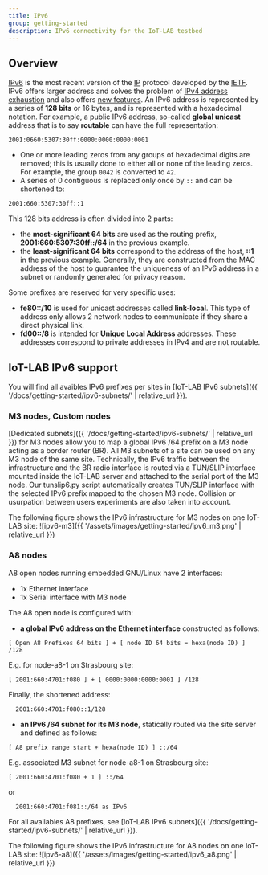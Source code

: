 ```yaml
---
title: IPv6
group: getting-started
description: IPv6 connectivity for the IoT-LAB testbed
---
```


## Overview

[IPv6](https://en.wikipedia.org/wiki/IPv6) is the most recent version of the
[IP](https://en.wikipedia.org/wiki/Internet_Protocol) protocol developed by the
[IETF](https://en.wikipedia.org/wiki/Internet_Engineering_Task_Force). IPv6
offers larger address and solves the problem of [IPv4 address
exhaustion](https://en.wikipedia.org/wiki/IPv4_address_exhaustion) and also
offers [new features](https://en.wikipedia.org/wiki/IPv6#Comparison_with_IPv4).
An IPv6 address is represented by a series of **128 bits** or 16 bytes, and is
represented with a hexadecimal notation. For example, a public IPv6 address,
so-called **global unicast** address that is to say **routable** can have the full
representation:

```
2001:0660:5307:30ff:0000:0000:0000:0001
```

* One or more leading zeros from any groups of hexadecimal digits are removed;
this is usually done to either all or none of the leading zeros. For example,
the group `0042` is converted to `42`.
* A series of 0 contiguous is replaced only once by `::` and can be shortened to:

```
2001:660:5307:30ff::1
```

This 128 bits address is often divided into 2 parts:

* the **most-significant 64 bits** are used as the routing prefix,
**2001:660:5307:30ff::/64** in the previous example.
* the **least-significant 64 bits** correspond to the address of the host, **::1**
in the previous example. Generally, they are constructed from the MAC address of
the host to guarantee the uniqueness of an IPv6 address in a subnet or randomly
generated for privacy reason.

Some prefixes are reserved for very specific uses:

* **fe80::/10** is used for unicast addresses called **link-local**. This type of address only
allows 2 network nodes to communicate if they share a direct physical link.
* **fd00::/8** is intended for **Unique Local Address** addresses. These addresses
correspond to private addresses in IPv4 and are not routable.

## IoT-LAB IPv6 support

You will find all avaibles IPv6 prefixes per sites in
  [IoT-LAB IPv6 subnets]({{ '/docs/getting-started/ipv6-subnets/' | relative_url }}).

### M3 nodes, Custom nodes

[Dedicated subnets]({{ '/docs/getting-started/ipv6-subnets/' | relative_url }})
 for M3 nodes allow you to map a global IPv6 /64 prefix on a M3
node acting as a border router (BR). All M3 subnets of a site can be used on any
M3 node of the same site. Technically, the IPv6 traffic between the
infrastructure and the BR radio interface is routed via a TUN/SLIP interface
mounted inside the IoT-LAB server and attached to the serial port of the M3
node. Our tunslip6.py script automatically creates TUN/SLIP interface with the
selected IPv6 prefix mapped to the chosen M3 node. Collision or usurpation
between users experiments are also taken into account.

The following figure shows the IPv6 infrastructure for M3 nodes on one IoT-LAB site:
![ipv6-m3]({{ '/assets/images/getting-started/ipv6_m3.png' | relative_url }})


### A8 nodes

A8 open nodes running embedded GNU/Linux have 2 interfaces:

* 1x Ethernet interface
* 1x Serial interface with M3 node

The A8 open node is configured with:

* **a global IPv6 address on the Ethernet interface** constructed as follows:

```
[ Open A8 Prefixes 64 bits ] + [ node ID 64 bits = hexa(node ID) ] /128
```

E.g. for node-a8-1 on Strasbourg site:

```
[ 2001:660:4701:f080 ] + [ 0000:0000:0000:0001 ] /128
```

Finally, the shortened address:

```
  2001:660:4701:f080::1/128
```

* **an IPv6 /64 subnet for its M3 node**, statically routed via the site server and defined as follows:

```
[ A8 prefix range start + hexa(node ID) ] ::/64
```

 E.g. associated M3 subnet for node-a8-1 on Strasbourg site:

```
[ 2001:660:4701:f080 + 1 ] ::/64

```

or

```
  2001:660:4701:f081::/64 as IPv6
```

For all availables A8 prefixes, see [IoT-LAB IPv6 subnets]({{ '/docs/getting-started/ipv6-subnets/' | relative_url }}).

The following figure shows the IPv6 infrastructure for A8 nodes on one IoT-LAB site:
![ipv6-a8]({{ '/assets/images/getting-started/ipv6_a8.png' | relative_url }})
